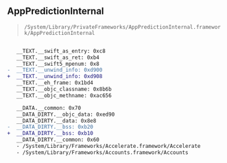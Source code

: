 ## AppPredictionInternal

> `/System/Library/PrivateFrameworks/AppPredictionInternal.framework/AppPredictionInternal`

```diff

   __TEXT.__swift_as_entry: 0xc8
   __TEXT.__swift_as_ret: 0xb4
   __TEXT.__swift5_mpenum: 0x8
-  __TEXT.__unwind_info: 0xd900
+  __TEXT.__unwind_info: 0xd908
   __TEXT.__eh_frame: 0x1bd4
   __TEXT.__objc_classname: 0x8b6b
   __TEXT.__objc_methname: 0xac656

   __DATA.__common: 0x70
   __DATA_DIRTY.__objc_data: 0xed90
   __DATA_DIRTY.__data: 0x8e8
-  __DATA_DIRTY.__bss: 0xb20
+  __DATA_DIRTY.__bss: 0xb10
   __DATA_DIRTY.__common: 0x60
   - /System/Library/Frameworks/Accelerate.framework/Accelerate
   - /System/Library/Frameworks/Accounts.framework/Accounts

```
